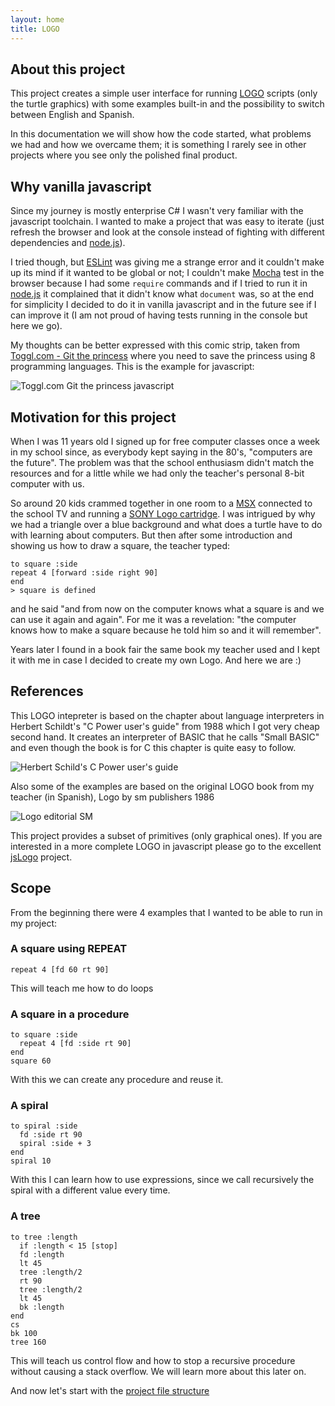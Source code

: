 ```yaml
---
layout: home
title: LOGO
---
```

## About this project
This project creates a simple user interface for running [LOGO](https://en.wikipedia.org/wiki/Logo_(programming_language)) scripts (only the turtle graphics) with some examples built-in and the possibility to switch between English and Spanish.

In this documentation we will show how the code started, what problems we had and how we overcame them; it is something I rarely see in other projects where you see only the polished final product.
## Why vanilla javascript
Since my journey is mostly enterprise C# I wasn't very familiar with the javascript toolchain. I wanted to make a project that was easy to iterate (just refresh the browser and look at the console instead of fighting with different dependencies and [node.js](https://nodejs.org/)).

I tried though, but [ESLint](https://eslint.org/) was giving me a strange error and it couldn't make up its mind if it wanted to be global or not; I couldn't make [Mocha](https://mochajs.org/) test in the browser because I had some `require` commands and if I tried to run it in [node.js](https://nodejs.org/) it complained that it didn't know what `document` was, so at the end for simplicity I decided to do it in vanilla javascript and in the future see if I can improve it (I am not proud of having tests running in the console but here we go).

My thoughts can be better expressed with this comic strip, taken from [Toggl.com - Git the princess](https://toggl.com/programming-princess/) where you need to save the princess using 8 programming languages. This is the example for javascript:

![Toggl.com Git the princess javascript](/img/index_toggl.com-git-save-the-princess-javascript.jpg)
## Motivation for this project
When I was 11 years old I signed up for free computer classes once a week in my school since, as everybody kept saying in the 80's, "computers are the future".
The problem was that the school enthusiasm didn't match the resources and for a little while we had only the teacher's personal 8-bit computer with us.

So around 20 kids crammed together in one room to a [MSX](https://en.wikipedia.org/wiki/MSX) connected to the school TV and running a [SONY Logo cartridge](https://www.generation-msx.nl/software/idealogic/logo-msx/release/3178/). I was intrigued by why we had a triangle over a blue background and what does a turtle have to do with learning about computers. But then after some introduction and showing us how to draw a square, the teacher typed:
```
to square :side
repeat 4 [forward :side right 90]
end
> square is defined
```
and he said "and from now on the computer knows what a square is and we can use it again and again". For me it was a revelation: "the computer knows how to make a square because he told him so and it will remember".

Years later I found in a book fair the same book my teacher used and I kept it with me in case I decided to create my own Logo. And here we are :)
## References
This LOGO intepreter is based on the chapter about language interpreters in Herbert Schildt's "C Power user's guide" from 1988 which I got very cheap second hand. It creates an interpreter of BASIC that he calls "Small BASIC" and even though the book is for C this chapter is quite easy to follow.

![Herbert Schild's C Power user's guide](/img/index_c_power_users_guide_book.jpg)

Also some of the examples are based on the original LOGO book from my teacher (in Spanish), Logo by sm publishers 1986

![Logo editorial SM](/img/index_logo_book.jpg)

This project provides a subset of primitives (only graphical ones). If you are interested in a more complete LOGO in javascript please go to the excellent [jsLogo](https://github.com/inexorabletash/jslogo) project.
## Scope
From the beginning there were 4 examples that I wanted to be able to run in my project:
### A square using REPEAT
```
repeat 4 [fd 60 rt 90]
```
This will teach me how to do loops
### A square in a procedure
```
to square :side
  repeat 4 [fd :side rt 90]
end
square 60
```

With this we can create any procedure and reuse it.

### A spiral

```
to spiral :side
  fd :side rt 90
  spiral :side + 3
end
spiral 10
```

With this I can learn how to use expressions, since we call recursively the spiral with a different value every time.

### A tree

```
to tree :length
  if :length < 15 [stop]
  fd :length
  lt 45
  tree :length/2
  rt 90
  tree :length/2
  lt 45
  bk :length
end
cs
bk 100
tree 160
```
This will teach us control flow and how to stop a recursive procedure without causing a stack overflow. We will learn more about this later on.

And now let's start with the [project file structure](/logo/part1)
